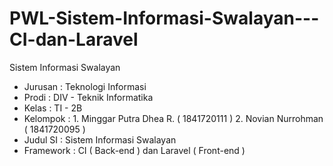 # PWL-Sistem-Informasi-Swalayan---CI-dan-Laravel
Sistem Informasi Swalayan
- Jurusan   : Teknologi Informasi
- Prodi     : DIV - Teknik Informatika
- Kelas     : TI - 2B 
- Kelompok  : 1. Minggar Putra Dhea R. ( 1841720111 ) 2. Novian Nurrohman ( 1841720095 )
- Judul SI  : Sistem Informasi Swalayan
- Framework : CI ( Back-end ) dan Laravel ( Front-end )
